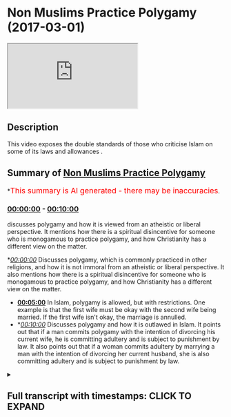 # Non Muslims Practice Polygamy (2017-03-01)

<iframe loading='lazy' src='https://www.youtube.com/embed/q-TA4xTIXAQ'></iframe>

## Description

This video exposes the double standards of those who criticise Islam on some of its laws and allowances .

## Summary of [Non Muslims Practice Polygamy](https://www.youtube.com/watch?v=q-TA4xTIXAQ)

\*<span style="color:red; font-size:125%">This summary is AI generated - there may be inaccuracies</span>.

### [00:00:00](https://www.youtube.com/watch?v=q-TA4xTIXAQ\&t=0) - [00:10:00](https://www.youtube.com/watch?v=q-TA4xTIXAQ\&t=600)

discusses polygamy and how it is viewed from an atheistic or liberal perspective. It mentions how there is a spiritual disincentive for someone who is monogamous to practice polygamy, and how Christianity has a different view on the matter.

\**[00:00:00](https://www.youtube.com/watch?v=q-TA4xTIXAQ\&t=0)* Discusses polygamy, which is commonly practiced in other religions, and how it is not immoral from an atheistic or liberal perspective. It also mentions how there is a spiritual disincentive for someone who is monogamous to practice polygamy, and how Christianity has a different view on the matter.

*   **[00:05:00](https://www.youtube.com/watch?v=q-TA4xTIXAQ\&t=300)** In Islam, polygamy is allowed, but with restrictions. One example is that the first wife must be okay with the second wife being married. If the first wife isn't okay, the marriage is annulled.
*   \**[00:10:00](https://www.youtube.com/watch?v=q-TA4xTIXAQ\&t=600)* Discusses polygamy and how it is outlawed in Islam. It points out that if a man commits polygamy with the intention of divorcing his current wife, he is committing adultery and is subject to punishment by law. It also points out that if a woman commits adultery by marrying a man with the intention of divorcing her current husband, she is also committing adultery and is subject to punishment by law.

<details><summary><h2>Full transcript with timestamps: CLICK TO EXPAND</h2></summary>

[0:00:00](https://youtu.be/q-TA4xTIXAQ?t=0) Kiska means they come to us and all you\
[0:00:01](https://youtu.be/q-TA4xTIXAQ?t=1) look symptomatic for watching and I'm\
[0:00:03](https://youtu.be/q-TA4xTIXAQ?t=3) not showing today\
[0:00:04](https://youtu.be/q-TA4xTIXAQ?t=4) no Moses Baptist polygamy they practiced\
[0:00:07](https://youtu.be/q-TA4xTIXAQ?t=7) I don't care what anyone says how many\
[0:00:09](https://youtu.be/q-TA4xTIXAQ?t=9) guys are these statistics show this they\
[0:00:11](https://youtu.be/q-TA4xTIXAQ?t=11) have side chains they have mistresses\
[0:00:15](https://youtu.be/q-TA4xTIXAQ?t=15) it's not right but the thing is they do\
[0:00:18](https://youtu.be/q-TA4xTIXAQ?t=18) they go and cheat on their wives left\
[0:00:21](https://youtu.be/q-TA4xTIXAQ?t=21) right center Islam says no you can't go\
[0:00:25](https://youtu.be/q-TA4xTIXAQ?t=25) and use another female for your sexual\
[0:00:28](https://youtu.be/q-TA4xTIXAQ?t=28) desires\
[0:00:28](https://youtu.be/q-TA4xTIXAQ?t=28) you can't go today I'm just reading\
[0:00:30](https://youtu.be/q-TA4xTIXAQ?t=30) usually because you know that's what I\
[0:00:32](https://youtu.be/q-TA4xTIXAQ?t=32) want that allowed us for many reasons if\
[0:00:35](https://youtu.be/q-TA4xTIXAQ?t=35) entry comes read I'll repeat it but many\
[0:00:37](https://youtu.be/q-TA4xTIXAQ?t=37) reasons one of them is if you're going\
[0:00:39](https://youtu.be/q-TA4xTIXAQ?t=39) to do it you do it like a man\
[0:00:40](https://youtu.be/q-TA4xTIXAQ?t=40) yeah now this doesn't mean if a sister's\
[0:00:42](https://youtu.be/q-TA4xTIXAQ?t=42) you don't to share husband good you\
[0:00:44](https://youtu.be/q-TA4xTIXAQ?t=44) don't have to nobody said you're gonna\
[0:00:45](https://youtu.be/q-TA4xTIXAQ?t=45) get killed\
[0:00:46](https://youtu.be/q-TA4xTIXAQ?t=46) yeah you know what I mean you don't have\
[0:00:50](https://youtu.be/q-TA4xTIXAQ?t=50) to you know you don't need to allow your\
[0:00:53](https://youtu.be/q-TA4xTIXAQ?t=53) husband to American let's come there's\
[0:00:55](https://youtu.be/q-TA4xTIXAQ?t=55) even if it in the even states in the\
[0:00:56](https://youtu.be/q-TA4xTIXAQ?t=56) contract and always get married again\
[0:00:58](https://youtu.be/q-TA4xTIXAQ?t=58) simple as you can translate but however\
[0:01:01](https://youtu.be/q-TA4xTIXAQ?t=61) if you know is all the same no that\
[0:01:07](https://youtu.be/q-TA4xTIXAQ?t=67) wasn't they they practice this yet so\
[0:01:09](https://youtu.be/q-TA4xTIXAQ?t=69) basically we as Muslims we it has gotta\
[0:01:12](https://youtu.be/q-TA4xTIXAQ?t=72) be done has to be done in the right way\
[0:01:13](https://youtu.be/q-TA4xTIXAQ?t=73) you have to give her the rights\
[0:01:15](https://youtu.be/q-TA4xTIXAQ?t=75) yeah you can treat her like a mistress\
[0:01:18](https://youtu.be/q-TA4xTIXAQ?t=78) or sanction whatever you you have to\
[0:01:20](https://youtu.be/q-TA4xTIXAQ?t=80) give her a right you have to treat their\
[0:01:21](https://youtu.be/q-TA4xTIXAQ?t=81) ego and brothers laugh and act like it's\
[0:01:23](https://youtu.be/q-TA4xTIXAQ?t=83) all fun again it's all happy day but\
[0:01:25](https://youtu.be/q-TA4xTIXAQ?t=85) there is a narration that says a if a\
[0:01:27](https://youtu.be/q-TA4xTIXAQ?t=87) husband doesn't treat the wives equally\
[0:01:29](https://youtu.be/q-TA4xTIXAQ?t=89) if you favor one month is up in the\
[0:01:31](https://youtu.be/q-TA4xTIXAQ?t=91) theaters when you will come leaning on\
[0:01:33](https://youtu.be/q-TA4xTIXAQ?t=93) one side yeah\
[0:01:34](https://youtu.be/q-TA4xTIXAQ?t=94) so let's consequences it's not that more\
[0:01:36](https://youtu.be/q-TA4xTIXAQ?t=96) happy days this that it's not that easy\
[0:01:37](https://youtu.be/q-TA4xTIXAQ?t=97) you can try to say and also today\
[0:01:39](https://youtu.be/q-TA4xTIXAQ?t=99) unfortunately the Asian committees here\
[0:01:41](https://youtu.be/q-TA4xTIXAQ?t=101) produce adaptable models of hacks\
[0:01:43](https://youtu.be/q-TA4xTIXAQ?t=103) damaged a biryani yeah what what what\
[0:01:47](https://youtu.be/q-TA4xTIXAQ?t=107) the thing is racism\
[0:01:48](https://youtu.be/q-TA4xTIXAQ?t=108) unfortunately racism is\
[0:01:50](https://youtu.be/q-TA4xTIXAQ?t=110) big yeah the most distant then watch\
[0:01:54](https://youtu.be/q-TA4xTIXAQ?t=114) this is a lockdown a like they're\
[0:01:55](https://youtu.be/q-TA4xTIXAQ?t=115) like garbage yeah it's disgusting\
[0:01:57](https://youtu.be/q-TA4xTIXAQ?t=117) behavior\
[0:01:59](https://youtu.be/q-TA4xTIXAQ?t=119) you know so if there is a brother who is\
[0:02:01](https://youtu.be/q-TA4xTIXAQ?t=121) willing to marry that stuff because that\
[0:02:04](https://youtu.be/q-TA4xTIXAQ?t=124) sister has needs financial need sexual\
[0:02:06](https://youtu.be/q-TA4xTIXAQ?t=126) needs you know means someone is a\
[0:02:07](https://youtu.be/q-TA4xTIXAQ?t=127) companion there someone to be a fatherly\
[0:02:09](https://youtu.be/q-TA4xTIXAQ?t=129) figure to her kids this is important um\
[0:02:12](https://youtu.be/q-TA4xTIXAQ?t=132) trying to see so Islam is there to set\
[0:02:15](https://youtu.be/q-TA4xTIXAQ?t=135) odors in case of scenarios you don't try\
[0:02:17](https://youtu.be/q-TA4xTIXAQ?t=137) to say almost want to has given us a\
[0:02:18](https://youtu.be/q-TA4xTIXAQ?t=138) solution what's the solution with other\
[0:02:20](https://youtu.be/q-TA4xTIXAQ?t=140) religions and establish all reason where\
[0:02:23](https://youtu.be/q-TA4xTIXAQ?t=143) else one sitting for not married trim\
[0:02:24](https://youtu.be/q-TA4xTIXAQ?t=144) squeeze them forth if you can only just\
[0:02:26](https://youtu.be/q-TA4xTIXAQ?t=146) marry only one and it's other servers it\
[0:02:28](https://youtu.be/q-TA4xTIXAQ?t=148) was all sort of says indeed you're not\
[0:02:30](https://youtu.be/q-TA4xTIXAQ?t=150) gonna be just you know so it is hard but\
[0:02:33](https://youtu.be/q-TA4xTIXAQ?t=153) there's many wisdoms behind it if that\
[0:02:35](https://youtu.be/q-TA4xTIXAQ?t=155) makes sense and there's no other news\
[0:02:36](https://youtu.be/q-TA4xTIXAQ?t=156) about Number bed liner I just a few\
[0:02:38](https://youtu.be/q-TA4xTIXAQ?t=158) plates him just one first of all like\
[0:02:40](https://youtu.be/q-TA4xTIXAQ?t=160) and for us you're saying this is always\
[0:02:43](https://youtu.be/q-TA4xTIXAQ?t=163) I ask myself when people ask me\
[0:02:45](https://youtu.be/q-TA4xTIXAQ?t=165) questions who's asking the question so\
[0:02:46](https://youtu.be/q-TA4xTIXAQ?t=166) if it's an atheist asking that question\
[0:02:48](https://youtu.be/q-TA4xTIXAQ?t=168) the question would be what kind of what\
[0:02:51](https://youtu.be/q-TA4xTIXAQ?t=171) kind of restrictions does the atheistic\
[0:02:54](https://youtu.be/q-TA4xTIXAQ?t=174) worldview have on Ligonier if it's the\
[0:02:56](https://youtu.be/q-TA4xTIXAQ?t=176) liberal asking that question someone who\
[0:02:58](https://youtu.be/q-TA4xTIXAQ?t=178) believes in liberal philosophy what kind\
[0:03:00](https://youtu.be/q-TA4xTIXAQ?t=180) of restrictions as liberal as an animus\
[0:03:02](https://youtu.be/q-TA4xTIXAQ?t=182) muscle go by legal liberalism I'm\
[0:03:04](https://youtu.be/q-TA4xTIXAQ?t=184) talking about philosophical liberalism\
[0:03:06](https://youtu.be/q-TA4xTIXAQ?t=186) in fact atheism nor a theism nor\
[0:03:09](https://youtu.be/q-TA4xTIXAQ?t=189) liberalism should have any restrictions\
[0:03:11](https://youtu.be/q-TA4xTIXAQ?t=191) on polygamy whether it's from a man or a\
[0:03:13](https://youtu.be/q-TA4xTIXAQ?t=193) woman but to be honest I'm also hoping\
[0:03:15](https://youtu.be/q-TA4xTIXAQ?t=195) that sounds especially if it sounds like\
[0:03:17](https://youtu.be/q-TA4xTIXAQ?t=197) the guidelines are clear but from an\
[0:03:19](https://youtu.be/q-TA4xTIXAQ?t=199) atheistic perspective or a liberal\
[0:03:21](https://youtu.be/q-TA4xTIXAQ?t=201) perspective\
[0:03:21](https://youtu.be/q-TA4xTIXAQ?t=201) polygamy is completely stay again for\
[0:03:24](https://youtu.be/q-TA4xTIXAQ?t=204) everyone and frankly you can say this\
[0:03:26](https://youtu.be/q-TA4xTIXAQ?t=206) there will be a spiritual a disincentive\
[0:03:28](https://youtu.be/q-TA4xTIXAQ?t=208) for someone there's all saying okay this\
[0:03:31](https://youtu.be/q-TA4xTIXAQ?t=211) is guilt I feel guilty according to the\
[0:03:33](https://youtu.be/q-TA4xTIXAQ?t=213) majority of philosophers and\
[0:03:34](https://youtu.be/q-TA4xTIXAQ?t=214) psychologists like Freud he wrote a book\
[0:03:36](https://youtu.be/q-TA4xTIXAQ?t=216) called civilization and its discontents\
[0:03:38](https://youtu.be/q-TA4xTIXAQ?t=218) this book I mean he says it should take\
[0:03:43](https://youtu.be/q-TA4xTIXAQ?t=223) over the it is one of the the primal\
[0:03:45](https://youtu.be/q-TA4xTIXAQ?t=225) self you know the the beast eale self\
[0:03:48](https://youtu.be/q-TA4xTIXAQ?t=228) really if that should take over guilt\
[0:03:50](https://youtu.be/q-TA4xTIXAQ?t=230) and his eyes should be demolished all\
[0:03:53](https://youtu.be/q-TA4xTIXAQ?t=233) the all the barriers if created for\
[0:03:54](https://youtu.be/q-TA4xTIXAQ?t=234) gills should be taken down and this is\
[0:03:57](https://youtu.be/q-TA4xTIXAQ?t=237) what you're going to find with new age\
[0:03:59](https://youtu.be/q-TA4xTIXAQ?t=239) kind of\
[0:03:59](https://youtu.be/q-TA4xTIXAQ?t=239) slash liberalism is kind of like an\
[0:04:02](https://youtu.be/q-TA4xTIXAQ?t=242) upgraded headin ISM so there is no first\
[0:04:05](https://youtu.be/q-TA4xTIXAQ?t=245) of all from an atheistic paradigm or\
[0:04:07](https://youtu.be/q-TA4xTIXAQ?t=247) from a liberal paradigm there is no way\
[0:04:10](https://youtu.be/q-TA4xTIXAQ?t=250) anyone could argue that it's immoral\
[0:04:12](https://youtu.be/q-TA4xTIXAQ?t=252) objectively speaking that - for polygamy\
[0:04:16](https://youtu.be/q-TA4xTIXAQ?t=256) to take place a liberalism doesn't\
[0:04:18](https://youtu.be/q-TA4xTIXAQ?t=258) disallow it only Liberal government's\
[0:04:20](https://youtu.be/q-TA4xTIXAQ?t=260) have disallowed it that's the difference\
[0:04:21](https://youtu.be/q-TA4xTIXAQ?t=261) number two if you look at it from the\
[0:04:23](https://youtu.be/q-TA4xTIXAQ?t=263) previous dispensations and other\
[0:04:25](https://youtu.be/q-TA4xTIXAQ?t=265) religions you'll find that it's commonly\
[0:04:27](https://youtu.be/q-TA4xTIXAQ?t=267) practiced in all of the other world\
[0:04:29](https://youtu.be/q-TA4xTIXAQ?t=269) religions in fact with no exception or\
[0:04:32](https://youtu.be/q-TA4xTIXAQ?t=272) the major world religions with no\
[0:04:34](https://youtu.be/q-TA4xTIXAQ?t=274) exception the six major world religions\
[0:04:36](https://youtu.be/q-TA4xTIXAQ?t=276) all of them have a billy goat Sandman\
[0:04:38](https://youtu.be/q-TA4xTIXAQ?t=278) Christianity you know obviously as you\
[0:04:40](https://youtu.be/q-TA4xTIXAQ?t=280) know Solomon had 300 whites\
[0:04:43](https://youtu.be/q-TA4xTIXAQ?t=283) I mean Abraham had three wives and Jesus\
[0:04:46](https://youtu.be/q-TA4xTIXAQ?t=286) has come and said in Matthews I've not\
[0:04:48](https://youtu.be/q-TA4xTIXAQ?t=288) come to do away with the law the\
[0:04:49](https://youtu.be/q-TA4xTIXAQ?t=289) prophets I've come to affirm them and\
[0:04:51](https://youtu.be/q-TA4xTIXAQ?t=291) that is why you'll find that Anabaptist\
[0:04:53](https://youtu.be/q-TA4xTIXAQ?t=293) juror community which is a special type\
[0:04:55](https://youtu.be/q-TA4xTIXAQ?t=295) of Christian community enforce polygamy\
[0:04:58](https://youtu.be/q-TA4xTIXAQ?t=298) so it's only a historical thing that\
[0:05:00](https://youtu.be/q-TA4xTIXAQ?t=300) polygamy was outlawed from a Christian\
[0:05:02](https://youtu.be/q-TA4xTIXAQ?t=302) perspective Christianity and Judaism and\
[0:05:04](https://youtu.be/q-TA4xTIXAQ?t=304) Judaism the ready Jews they practiced\
[0:05:06](https://youtu.be/q-TA4xTIXAQ?t=306) polygamy in Hindu and Hindu scripture\
[0:05:08](https://youtu.be/q-TA4xTIXAQ?t=308) there's many different verses of their\
[0:05:11](https://youtu.be/q-TA4xTIXAQ?t=311) gods having 16,000 wives you know ten\
[0:05:13](https://youtu.be/q-TA4xTIXAQ?t=313) thousand Murata one thousand chav sex\
[0:05:17](https://youtu.be/q-TA4xTIXAQ?t=317) slaves distances that's all completely\
[0:05:19](https://youtu.be/q-TA4xTIXAQ?t=319) normal in their in their paradigm as for\
[0:05:22](https://youtu.be/q-TA4xTIXAQ?t=322) Sikhism I think six of the eleven or\
[0:05:25](https://youtu.be/q-TA4xTIXAQ?t=325) twelve gurus when polygamous\
[0:05:27](https://youtu.be/q-TA4xTIXAQ?t=327) relationships so almost no a world\
[0:05:29](https://youtu.be/q-TA4xTIXAQ?t=329) religion or what no well paradigm which\
[0:05:31](https://youtu.be/q-TA4xTIXAQ?t=331) is popularized today this allows\
[0:05:34](https://youtu.be/q-TA4xTIXAQ?t=334) polygamy you'll find that from all of\
[0:05:36](https://youtu.be/q-TA4xTIXAQ?t=336) the world religions and all the world\
[0:05:38](https://youtu.be/q-TA4xTIXAQ?t=338) paradigms which are popularized Islam\
[0:05:40](https://youtu.be/q-TA4xTIXAQ?t=340) actually has the Muslims the irony of it\
[0:05:41](https://youtu.be/q-TA4xTIXAQ?t=341) has the most restriction when it comes\
[0:05:44](https://youtu.be/q-TA4xTIXAQ?t=344) to this practice and I'll tell you the\
[0:05:45](https://youtu.be/q-TA4xTIXAQ?t=345) restrictions because it says thank you\
[0:05:47](https://youtu.be/q-TA4xTIXAQ?t=347) how matter by lack of men in the second\
[0:05:48](https://youtu.be/q-TA4xTIXAQ?t=348) lesson also a thought about it says\
[0:05:50](https://youtu.be/q-TA4xTIXAQ?t=350) marry who you will from the a by the way\
[0:05:53](https://youtu.be/q-TA4xTIXAQ?t=353) just as a side note this verse came down\
[0:05:55](https://youtu.be/q-TA4xTIXAQ?t=355) which is another added irony it came\
[0:05:57](https://youtu.be/q-TA4xTIXAQ?t=357) down talking about helping often people\
[0:06:01](https://youtu.be/q-TA4xTIXAQ?t=361) often women in general by the way the\
[0:06:04](https://youtu.be/q-TA4xTIXAQ?t=364) Koran puts a special emphasis on\
[0:06:06](https://youtu.be/q-TA4xTIXAQ?t=366) but often girls you know so it has\
[0:06:09](https://youtu.be/q-TA4xTIXAQ?t=369) positive discrimination yes for orphan\
[0:06:12](https://youtu.be/q-TA4xTIXAQ?t=372) girls rather than boys\
[0:06:13](https://youtu.be/q-TA4xTIXAQ?t=373) so when they often girls get older and\
[0:06:15](https://youtu.be/q-TA4xTIXAQ?t=375) obviously a pubescent that is when the\
[0:06:18](https://youtu.be/q-TA4xTIXAQ?t=378) quran from this perspective you know\
[0:06:20](https://youtu.be/q-TA4xTIXAQ?t=380) advisement to marry who you want from\
[0:06:23](https://youtu.be/q-TA4xTIXAQ?t=383) from the orphan girls or or from the\
[0:06:26](https://youtu.be/q-TA4xTIXAQ?t=386) woman generally two three and four\
[0:06:28](https://youtu.be/q-TA4xTIXAQ?t=388) why don't have the right let's have a\
[0:06:30](https://youtu.be/q-TA4xTIXAQ?t=390) look iraq of why has an arm of allocate\
[0:06:31](https://youtu.be/q-TA4xTIXAQ?t=391) a metal comb so if you can't if you fear\
[0:06:34](https://youtu.be/q-TA4xTIXAQ?t=394) that you even fear that you can't do\
[0:06:36](https://youtu.be/q-TA4xTIXAQ?t=396) justice to marry one only one or where\
[0:06:39](https://youtu.be/q-TA4xTIXAQ?t=399) you are I am possessive now the point\
[0:06:40](https://youtu.be/q-TA4xTIXAQ?t=400) here is important first of all there is\
[0:06:43](https://youtu.be/q-TA4xTIXAQ?t=403) a you could say there's a kind of\
[0:06:45](https://youtu.be/q-TA4xTIXAQ?t=405) warning no crime issues against polygamy\
[0:06:47](https://youtu.be/q-TA4xTIXAQ?t=407) there's no doubt it's not a small back\
[0:06:50](https://youtu.be/q-TA4xTIXAQ?t=410) which means is allowed in Islam it's not\
[0:06:52](https://youtu.be/q-TA4xTIXAQ?t=412) what's to happen it's not fun it's not\
[0:06:54](https://youtu.be/q-TA4xTIXAQ?t=414) something which is recommended nor is it\
[0:06:56](https://youtu.be/q-TA4xTIXAQ?t=416) something which is obviously compulsory\
[0:06:58](https://youtu.be/q-TA4xTIXAQ?t=418) and as Ali said I mean this is\
[0:07:00](https://youtu.be/q-TA4xTIXAQ?t=420) definitely the case and the solves all\
[0:07:02](https://youtu.be/q-TA4xTIXAQ?t=422) the problems with women necessarily and\
[0:07:03](https://youtu.be/q-TA4xTIXAQ?t=423) this is actually quite an interesting\
[0:07:06](https://youtu.be/q-TA4xTIXAQ?t=426) thing which is specialized to the\
[0:07:07](https://youtu.be/q-TA4xTIXAQ?t=427) Islamic discourse it look Adama which is\
[0:07:09](https://youtu.be/q-TA4xTIXAQ?t=429) one of the major scholars of Islam\
[0:07:11](https://youtu.be/q-TA4xTIXAQ?t=431) they're one of the email of their humbly\
[0:07:13](https://youtu.be/q-TA4xTIXAQ?t=433) mother he quotes and others like it you\
[0:07:15](https://youtu.be/q-TA4xTIXAQ?t=435) know if you look at MIT called staff for\
[0:07:18](https://youtu.be/q-TA4xTIXAQ?t=438) women decides to if there's a contract\
[0:07:20](https://youtu.be/q-TA4xTIXAQ?t=440) basically before the marriage and the\
[0:07:22](https://youtu.be/q-TA4xTIXAQ?t=442) almond decides I don't wanna get married\
[0:07:23](https://youtu.be/q-TA4xTIXAQ?t=443) if you can't get married to a second or\
[0:07:24](https://youtu.be/q-TA4xTIXAQ?t=444) third wife of this madman basically the\
[0:07:27](https://youtu.be/q-TA4xTIXAQ?t=447) moment the man goes and tries to get\
[0:07:29](https://youtu.be/q-TA4xTIXAQ?t=449) married to a second wife is the the\
[0:07:30](https://youtu.be/q-TA4xTIXAQ?t=450) annulment of the marriage will commence\
[0:07:32](https://youtu.be/q-TA4xTIXAQ?t=452) by the way this with this ensures from\
[0:07:35](https://youtu.be/q-TA4xTIXAQ?t=455) from the woman's perspective and that\
[0:07:38](https://youtu.be/q-TA4xTIXAQ?t=458) the man doesn't get back to a second\
[0:07:40](https://youtu.be/q-TA4xTIXAQ?t=460) wife in more of a way then would be the\
[0:07:42](https://youtu.be/q-TA4xTIXAQ?t=462) case from an atheistic paradigm because\
[0:07:44](https://youtu.be/q-TA4xTIXAQ?t=464) when atheistic paradigm how is she\
[0:07:46](https://youtu.be/q-TA4xTIXAQ?t=466) how does she know what he's telling her\
[0:07:47](https://youtu.be/q-TA4xTIXAQ?t=467) is true if he says I love you own and I\
[0:07:50](https://youtu.be/q-TA4xTIXAQ?t=470) want to be with you Father I mean he\
[0:07:51](https://youtu.be/q-TA4xTIXAQ?t=471) doesn't have any real objective\
[0:07:52](https://youtu.be/q-TA4xTIXAQ?t=472) spiritual incentive objective spiritual\
[0:07:54](https://youtu.be/q-TA4xTIXAQ?t=474) incentive morality which is objective\
[0:07:56](https://youtu.be/q-TA4xTIXAQ?t=476) that would stop him from going to\
[0:07:59](https://youtu.be/q-TA4xTIXAQ?t=479) different woman multiple partners fact I\
[0:08:01](https://youtu.be/q-TA4xTIXAQ?t=481) was in the gym recently and that's how\
[0:08:04](https://youtu.be/q-TA4xTIXAQ?t=484) hollow like those a guy is married with\
[0:08:07](https://youtu.be/q-TA4xTIXAQ?t=487) kids innocent that and literally\
[0:08:09](https://youtu.be/q-TA4xTIXAQ?t=489) becoming fool now he started telling me\
[0:08:12](https://youtu.be/q-TA4xTIXAQ?t=492) like he started telling the other guys\
[0:08:13](https://youtu.be/q-TA4xTIXAQ?t=493) as all day you know yeah she let me go\
[0:08:15](https://youtu.be/q-TA4xTIXAQ?t=495) to Ibiza she let me talk about wife and\
[0:08:17](https://youtu.be/q-TA4xTIXAQ?t=497) then and then the other guy us and we\
[0:08:19](https://youtu.be/q-TA4xTIXAQ?t=499) gonna do that and then he started\
[0:08:21](https://youtu.be/q-TA4xTIXAQ?t=501) exposing himself you know I'm gonna go\
[0:08:22](https://youtu.be/q-TA4xTIXAQ?t=502) here's happened now how do we know that\
[0:08:25](https://youtu.be/q-TA4xTIXAQ?t=505) people are not just and this is the\
[0:08:27](https://youtu.be/q-TA4xTIXAQ?t=507) things the problem is that naivety can\
[0:08:29](https://youtu.be/q-TA4xTIXAQ?t=509) overcome somebody and they are assuming\
[0:08:32](https://youtu.be/q-TA4xTIXAQ?t=512) using emotional judgments that this man\
[0:08:35](https://youtu.be/q-TA4xTIXAQ?t=515) is always going to be loyal to me but\
[0:08:38](https://youtu.be/q-TA4xTIXAQ?t=518) not realizing that the sociological\
[0:08:39](https://youtu.be/q-TA4xTIXAQ?t=519) statistics show that you know being\
[0:08:43](https://youtu.be/q-TA4xTIXAQ?t=523) unfaithful to something which is a\
[0:08:44](https://youtu.be/q-TA4xTIXAQ?t=524) common feature of the of the Western\
[0:08:47](https://youtu.be/q-TA4xTIXAQ?t=527) paradigm so generally speaking of the\
[0:08:50](https://youtu.be/q-TA4xTIXAQ?t=530) Western experience so generally speaking\
[0:08:52](https://youtu.be/q-TA4xTIXAQ?t=532) here I think that in a nutshell\
[0:08:55](https://youtu.be/q-TA4xTIXAQ?t=535) aslam has real restrictions output for\
[0:08:57](https://youtu.be/q-TA4xTIXAQ?t=537) this but at the same time it's moba is\
[0:09:00](https://youtu.be/q-TA4xTIXAQ?t=540) the same time as allowed if certain\
[0:09:02](https://youtu.be/q-TA4xTIXAQ?t=542) things are put in place and I don't see\
[0:09:05](https://youtu.be/q-TA4xTIXAQ?t=545) how that could be used as an evidence\
[0:09:06](https://youtu.be/q-TA4xTIXAQ?t=546) against Islam unless you have an\
[0:09:07](https://youtu.be/q-TA4xTIXAQ?t=547) objective reasoning to show that\
[0:09:10](https://youtu.be/q-TA4xTIXAQ?t=550) polygamy is wrong on an objective level\
[0:09:12](https://youtu.be/q-TA4xTIXAQ?t=552) which you can never do for lazy sickness\
[0:09:13](https://youtu.be/q-TA4xTIXAQ?t=553) but yeah it's true and also if for\
[0:09:16](https://youtu.be/q-TA4xTIXAQ?t=556) example one guy his chin on is y ou go\
[0:09:20](https://youtu.be/q-TA4xTIXAQ?t=560) mistress whatever what's the weapon to\
[0:09:22](https://youtu.be/q-TA4xTIXAQ?t=562) call police\
[0:09:22](https://youtu.be/q-TA4xTIXAQ?t=562) please go put a name it was this one he\
[0:09:26](https://youtu.be/q-TA4xTIXAQ?t=566) was arrested come in Oscar\
[0:09:28](https://youtu.be/q-TA4xTIXAQ?t=568) so the thing is for example in Islam if\
[0:09:30](https://youtu.be/q-TA4xTIXAQ?t=570) the first wife is okay yet and the wife\
[0:09:35](https://youtu.be/q-TA4xTIXAQ?t=575) for him to get married again it filled\
[0:09:37](https://youtu.be/q-TA4xTIXAQ?t=577) them okay you too\
[0:09:38](https://youtu.be/q-TA4xTIXAQ?t=578) why is it like no no no it's there okay\
[0:09:42](https://youtu.be/q-TA4xTIXAQ?t=582) look at this that next mark on her body\
[0:09:44](https://youtu.be/q-TA4xTIXAQ?t=584) ten girlfriends yeah happy days good she\
[0:09:47](https://youtu.be/q-TA4xTIXAQ?t=587) on your wife mistresses good\
[0:09:49](https://youtu.be/q-TA4xTIXAQ?t=589) well this car comes to do in the write\
[0:09:51](https://youtu.be/q-TA4xTIXAQ?t=591) my novel but he Thomas E is absolute\
[0:09:54](https://youtu.be/q-TA4xTIXAQ?t=594) true I'm sorry in this country there's\
[0:09:56](https://youtu.be/q-TA4xTIXAQ?t=596) no law it's for from treating on your\
[0:09:58](https://youtu.be/q-TA4xTIXAQ?t=598) wife\
[0:09:58](https://youtu.be/q-TA4xTIXAQ?t=598) I mean think there isn't what we doing\
[0:10:00](https://youtu.be/q-TA4xTIXAQ?t=600) it we gonna get the point is why is it\
[0:10:02](https://youtu.be/q-TA4xTIXAQ?t=602) the case where a man can actually have a\
[0:10:04](https://youtu.be/q-TA4xTIXAQ?t=604) polygamous relationship with\
[0:10:06](https://youtu.be/q-TA4xTIXAQ?t=606) hundred over a thousand members and\
[0:10:08](https://youtu.be/q-TA4xTIXAQ?t=608) given them their rights yeah this is\
[0:10:09](https://youtu.be/q-TA4xTIXAQ?t=609) really important for this time came to\
[0:10:11](https://youtu.be/q-TA4xTIXAQ?t=611) protect the rights of people respecting\
[0:10:14](https://youtu.be/q-TA4xTIXAQ?t=614) that female you can't go at a loser if\
[0:10:17](https://youtu.be/q-TA4xTIXAQ?t=617) you marry this time if you marry\
[0:10:18](https://youtu.be/q-TA4xTIXAQ?t=618) somebody with the intentions of divorced\
[0:10:20](https://youtu.be/q-TA4xTIXAQ?t=620) it's Haram if you said no than just\
[0:10:23](https://youtu.be/q-TA4xTIXAQ?t=623) maria user it surrounded committing zina\
[0:10:25](https://youtu.be/q-TA4xTIXAQ?t=625) well she won't meet your people you\
[0:10:27](https://youtu.be/q-TA4xTIXAQ?t=627) would be for that intention

</details>
